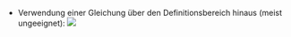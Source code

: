 - Verwendung einer Gleichung über den Definitionsbereich hinaus (meist ungeeignet):
![](Pasted%20image%2020240530110432.png)
